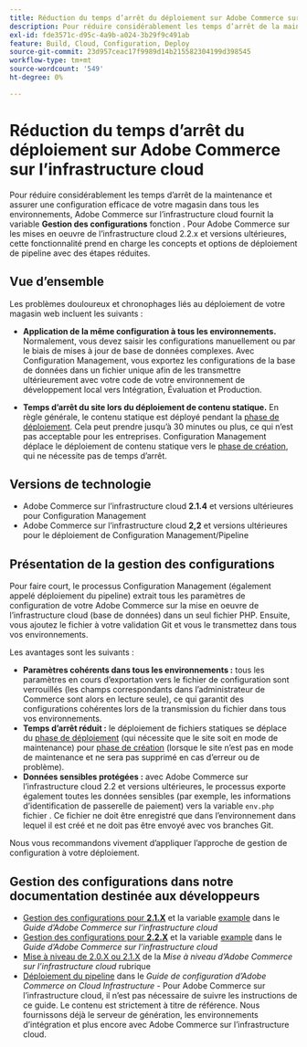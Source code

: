 ```yaml
---
title: Réduction du temps d’arrêt du déploiement sur Adobe Commerce sur l’infrastructure cloud
description: Pour réduire considérablement les temps d’arrêt de la maintenance et assurer une configuration efficace de votre magasin dans tous les environnements, Adobe Commerce sur l’infrastructure cloud fournit la fonctionnalité **Configuration Management**. Pour Adobe Commerce sur les mises en oeuvre de l’infrastructure cloud 2.2.x et versions ultérieures, cette fonctionnalité prend en charge les concepts et options de déploiement de pipeline avec des étapes réduites.
exl-id: fde3571c-d95c-4a9b-a024-3b29f9c491ab
feature: Build, Cloud, Configuration, Deploy
source-git-commit: 23d957ceac17f9989d14b215582304199d398545
workflow-type: tm+mt
source-wordcount: '549'
ht-degree: 0%

---
```


# Réduction du temps d’arrêt du déploiement sur Adobe Commerce sur l’infrastructure cloud

Pour réduire considérablement les temps d’arrêt de la maintenance et assurer une configuration efficace de votre magasin dans tous les environnements, Adobe Commerce sur l’infrastructure cloud fournit la variable **Gestion des configurations** fonction . Pour Adobe Commerce sur les mises en oeuvre de l’infrastructure cloud 2.2.x et versions ultérieures, cette fonctionnalité prend en charge les concepts et options de déploiement de pipeline avec des étapes réduites.

## Vue d’ensemble

Les problèmes douloureux et chronophages liés au déploiement de votre magasin web incluent les suivants :

* **Application de la même configuration à tous les environnements.** Normalement, vous devez saisir les configurations manuellement ou par le biais de mises à jour de base de données complexes. Avec Configuration Management, vous exportez les configurations de la base de données dans un fichier unique afin de les transmettre ultérieurement avec votre code de votre environnement de développement local vers Intégration, Évaluation et Production.

* **Temps d’arrêt du site lors du déploiement de contenu statique.** En règle générale, le contenu statique est déployé pendant la [phase de déploiement](https://experienceleague.adobe.com/en/docs/commerce-cloud-service/user-guide/develop/deploy/process#deploy-phase-deploy-phase). Cela peut prendre jusqu’à 30 minutes ou plus, ce qui n’est pas acceptable pour les entreprises. Configuration Management déplace le déploiement de contenu statique vers le [phase de création](https://experienceleague.adobe.com/en/docs/commerce-cloud-service/user-guide/develop/deploy/process#build-phase-build-phase), qui ne nécessite pas de temps d’arrêt.

## Versions de technologie

* Adobe Commerce sur l’infrastructure cloud **2.1.4** et versions ultérieures pour Configuration Management
* Adobe Commerce sur l’infrastructure cloud **2,2** et versions ultérieures pour le déploiement de Configuration Management/Pipeline

## Présentation de la gestion des configurations

Pour faire court, le processus Configuration Management (également appelé déploiement du pipeline) extrait tous les paramètres de configuration de votre Adobe Commerce sur la mise en oeuvre de l’infrastructure cloud (base de données) dans un seul fichier PHP. Ensuite, vous ajoutez le fichier à votre validation Git et vous le transmettez dans tous vos environnements.

Les avantages sont les suivants :

* **Paramètres cohérents dans tous les environnements :** tous les paramètres en cours d’exportation vers le fichier de configuration sont verrouillés (les champs correspondants dans l’administrateur de Commerce sont alors en lecture seule), ce qui garantit des configurations cohérentes lors de la transmission du fichier dans tous vos environnements.
* **Temps d’arrêt réduit :** le déploiement de fichiers statiques se déplace du [phase de déploiement](https://experienceleague.adobe.com/en/docs/commerce-cloud-service/user-guide/develop/deploy/process#deploy-phase-deploy-phase) (qui nécessite que le site soit en mode de maintenance) pour [phase de création](https://experienceleague.adobe.com/en/docs/commerce-cloud-service/user-guide/develop/deploy/process#build-phase-build-phase) (lorsque le site n’est pas en mode de maintenance et ne sera pas supprimé en cas d’erreur ou de problème).
* **Données sensibles protégées :** avec Adobe Commerce sur l’infrastructure cloud 2.2 et versions ultérieures, le processus exporte également toutes les données sensibles (par exemple, les informations d’identification de passerelle de paiement) vers la variable `env.php` fichier . Ce fichier ne doit être enregistré que dans l’environnement dans lequel il est créé et ne doit pas être envoyé avec vos branches Git.

Nous vous recommandons vivement d’appliquer l’approche de gestion de configuration à votre déploiement.

## Gestion des configurations dans notre documentation destinée aux développeurs

* [Gestion des configurations pour **2.1.X**](https://experienceleague.adobe.com/docs/commerce-cloud-service/user-guide/configure-store/store-settings.html) et la variable [example](https://experienceleague.adobe.com/docs/commerce-cloud-service/user-guide/configure-store/store-settings.html) dans le *Guide d’Adobe Commerce sur l’infrastructure cloud*
* [Gestion des configurations pour **2.2.X**](https://experienceleague.adobe.com/docs/commerce-cloud-service/user-guide/configure-store/store-settings.html) et la variable [example](https://experienceleague.adobe.com/docs/commerce-cloud-service/user-guide/configure-store/store-settings.html) dans le *Guide d’Adobe Commerce sur l’infrastructure cloud*
* [Mise à niveau de 2.0.X ou 2.1.X](https://experienceleague.adobe.com/docs/commerce-cloud-service/user-guide/develop/upgrade/commerce-version.html#upgrade-from-older-versions) de la *Mise à niveau d’Adobe Commerce sur l’infrastructure cloud* rubrique
* [Déploiement du pipeline](https://experienceleague.adobe.com/docs/commerce-operations/configuration-guide/deployment/overview.html) dans le *Guide de configuration d’Adobe Commerce on Cloud Infrastructure* - Pour Adobe Commerce sur l’infrastructure cloud, il n’est pas nécessaire de suivre les instructions de ce guide. Le contenu est strictement à titre de référence. Nous fournissons déjà le serveur de génération, les environnements d’intégration et plus encore avec Adobe Commerce sur l’infrastructure cloud.
